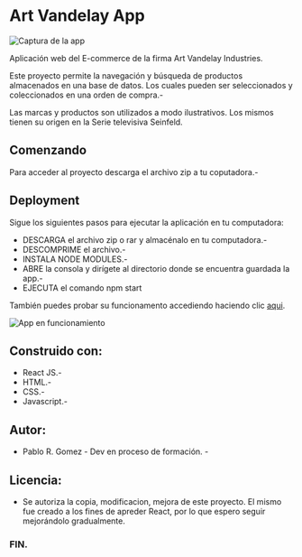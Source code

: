 # Art Vandelay App

![Captura de la app](https://firebasestorage.googleapis.com/v0/b/art-vandelay-data.appspot.com/o/artV.JPG?alt=media&token=0b6907b1-1b90-4bc0-8638-e1cf55c905db)

Aplicación web del E-commerce de la firma Art Vandelay Industries.

Este proyecto permite la navegación y búsqueda de productos almacenados en una base de datos. Los cuales pueden ser seleccionados y coleccionados en una orden de compra.-

Las marcas y productos son utilizados a modo ilustrativos. Los mismos tienen su origen en la Serie televisiva Seinfeld.

## Comenzando

Para acceder al proyecto descarga el archivo zip a tu coputadora.-

## Deployment

Sigue los siguientes pasos para ejecutar la aplicación en tu computadora:

- DESCARGA el archivo zip o rar y almacénalo en tu computadora.-
- DESCOMPRIME el archivo.- 
- INSTALA NODE MODULES.-
- ABRE la consola y dirígete al directorio donde se encuentra guardada la app.-
- EJECUTA el comando npm start

También puedes probar su funcionamento accediendo haciendo clic [aqui](https://pavlopkin.github.io/art-vandelay-app/ ).

![App en funcionamiento](https://firebasestorage.googleapis.com/v0/b/art-vandelay-data.appspot.com/o/page.gif?alt=media&token=64f46c8d-bd00-4273-bed1-f146676ea7fd)


## Construido con:

- React JS.-
- HTML.-
- CSS.-
- Javascript.-

## Autor:

- Pablo R. Gomez - Dev en proceso de formación. -

## Licencia:

- Se autoriza la copia, modificacion, mejora de este proyecto. El mismo fue creado a los fines de apreder React, por lo que espero seguir mejorándolo gradualmente.

### FIN.